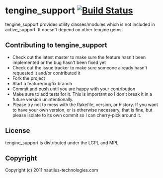 # tengine_support  [![Build Status](https://secure.travis-ci.org/tengine/tengine_support.png)](http://travis-ci.org/tengine/tengine_support)

tengine_support provides utility classes/modules which is not included in active_support. 
It doesn't depend on other tengine gems.

## Contributing to tengine_support
 
* Check out the latest master to make sure the feature hasn't been implemented or the bug hasn't been fixed yet
* Check out the issue tracker to make sure someone already hasn't requested it and/or contributed it
* Fork the project
* Start a feature/bugfix branch
* Commit and push until you are happy with your contribution
* Make sure to add tests for it. This is important so I don't break it in a future version unintentionally.
* Please try not to mess with the Rakefile, version, or history. If you want to have your own version, or is otherwise necessary, that is fine, but please isolate to its own commit so I can cherry-pick around it.

## License
tengine_support is distributed under the LGPL and MPL

## Copyright

Copyright (c) 2011 nautilus-technologies.com
